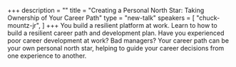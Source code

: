 +++
description = ""
title = "Creating a Personal North Star: Taking Ownership of Your Career Path"
type = "new-talk"
speakers = [
        "chuck-mountz-jr",
]
+++
You build a resilient platform at work. Learn to how to build a resilient career path and development plan. Have you experienced poor career development at work? Bad managers? Your career path can be your own personal north star, helping to guide your career decisions from one experience to another.